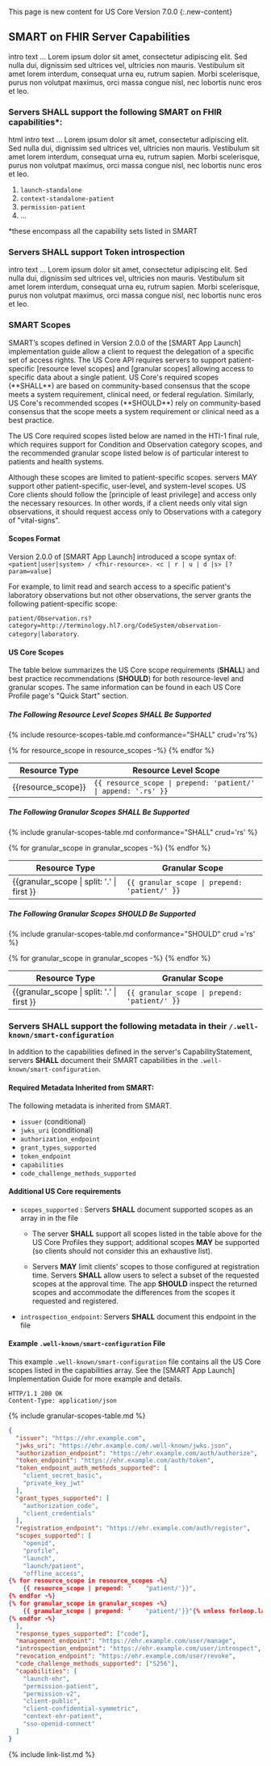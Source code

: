 
This page is new content for US Core Version 7.0.0
{:.new-content}

## SMART on FHIR Server Capabilities

intro text  ... Lorem ipsum dolor sit amet, consectetur adipiscing elit. Sed nulla dui, dignissim sed ultrices vel, ultricies non mauris. Vestibulum sit amet lorem interdum, consequat urna eu, rutrum sapien. Morbi scelerisque, purus non volutpat maximus, orci massa congue nisl, nec lobortis nunc eros et leo.
### Servers SHALL support the following SMART on FHIR capabilities*:
html
intro text  ... Lorem ipsum dolor sit amet, consectetur adipiscing elit. Sed nulla dui, dignissim sed ultrices vel, ultricies non mauris. Vestibulum sit amet lorem interdum, consequat urna eu, rutrum sapien. Morbi scelerisque, purus non volutpat maximus, orci massa congue nisl, nec lobortis nunc eros et leo.

1. `launch-standalone`
2. `context-standalone-patient`
3. `permission-patient`
4. ...
   
\*these encompass all the capability sets listed in SMART

### Servers SHALL support Token introspection

intro text  ... Lorem ipsum dolor sit amet, consectetur adipiscing elit. Sed nulla dui, dignissim sed ultrices vel, ultricies non mauris. Vestibulum sit amet lorem interdum, consequat urna eu, rutrum sapien. Morbi scelerisque, purus non volutpat maximus, orci massa congue nisl, nec lobortis nunc eros et leo.

### SMART Scopes

<div class="bg-success" markdown="1">
SMART’s scopes defined in Version 2.0.0 of the [SMART App Launch] implementation guide allow a client to request the delegation of a specific set of access rights. The US Core API requires servers to support patient-specific [resource level scopes] and [granular scopes] allowing access to specific data about a single patient. US Core's required scopes (**SHALL**) are based on community-based consensus that the scope meets a system requirement, clinical need, or federal regulation. Similarly, US Core's recommended scopes (**SHOULD**) rely on community-based consensus that the scope meets a system requirement or clinical need as a best practice.

The US Core required scopes listed below are named in the HTI-1 final rule, which requires support for Condition and Observation category scopes, and the recommended granular scope listed below is of particular interest to patients and health systems. 
 
Although these scopes are limited to patient-specific scopes. servers MAY support other patient-specific, user-level, and system-level scopes.  US Core clients should follow the [principle of least privilege] and access only the necessary resources. In other words, if a client needs only vital sign observations, it should request access only to Observations with a category of "vital-signs".
</div><!-- new-content -->

#### Scopes Format
Version 2.0.0 of [SMART App Launch] introduced a scope syntax of: `<patient|user|system> / <fhir-resource>. <c | r | u | d |s> [?param=value]`

For example, to limit read and search access to a specific patient's laboratory observations but not other observations, the server grants the following patient-specific scope:

`patient/Observation.rs?category=http://terminology.hl7.org/CodeSystem/observation-category|laboratory`.

#### US Core Scopes

The table below summarizes the US Core scope requirements (**SHALL**) and best practice recommendations (**SHOULD**) for both resource-level and granular scopes. The same information can be found in each US Core Profile page's "Quick Start" section.

##### The Following Resource Level Scopes **SHALL** Be Supported

{% include resource-scopes-table.md conformance="SHALL" crud='rs'%}

<table class="grid">
<thead>
<tr>
<th>Resource Type</th>
<th>Resource Level Scope</th>
</tr>
</thead>
<tbody>
{% for resource_scope in resource_scopes -%}
<tr>
<td>{{resource_scope}}</td>
<td><code>{{ resource_scope | prepend: 'patient/' | append: '.rs' }}</code></td>
</tr>
{% endfor %}
</tbody>
</table>

##### The Following Granular Scopes **SHALL** Be Supported

{% include granular-scopes-table.md conformance="SHALL" crud='rs' %}

<table class="grid">
<thead>
<tr>
<th>Resource Type</th>
<th>Granular Scope</th>
</tr>
</thead>
<tbody>
{% for granular_scope in granular_scopes -%}
<tr>
<td>{{granular_scope | split: '.' | first }}</td>
<td><code>{{ granular_scope | prepend: 'patient/' }}</code></td>
</tr>
{% endfor %}
</tbody>
</table>

##### The Following Granular Scopes **SHOULD** Be Supported

{% include granular-scopes-table.md conformance="SHOULD" crud ='rs' %}

<table class="grid">
<thead>
<tr>
<th>Resource Type</th>
<th>Granular Scope</th>
</tr>
</thead>
<tbody>
{% for granular_scope in granular_scopes -%}
<tr>
<td>{{granular_scope | split: '.' | first }}</td>
<td><code>{{ granular_scope | prepend: 'patient/' }}</code></td>
</tr>
{% endfor %}
</tbody>
</table>

### Servers SHALL support the following metadata in their `/.well-known/smart-configuration`

In addition to the capabilities defined in the server's CapabilityStatement,
servers **SHALL** document their SMART capabilities in the `.well-known/smart-configuration`.

#### Required Metadata Inherited from SMART:

The following metadata is inherited from SMART.

- `issuer` (conditional)
- `jwks_uri` (conditional)
- `authorization_endpoint`
- `grant_types_supported`
- `token_endpoint`
- `capabilities`
- `code_challenge_methods_supported`

#### Additional US Core requirements

- `scopes_supported` : Servers **SHALL** document supported scopes as an array in in the file
    - The server **SHALL** support all scopes listed in the table above for the US Core Profiles they support; additional scopes **MAY** be supported (so clients should not consider this an exhaustive list). 

    - Servers **MAY** limit clients' scopes to those configured at registration time. Servers **SHALL** allow users to select a subset of the requested scopes at the approval time. The app **SHOULD** inspect the returned scopes and accommodate the differences from the scopes it requested and registered.
- `introspection_endpoint`: Servers **SHALL** document this endpoint in the file

#### Example `.well-known/smart-configuration` File

This example `.well-known/smart-configuration` file contains all the US Core scopes listed in the capabilities array.  See the [SMART App Launch] Implementation Guide for more example and details.


~~~http
HTTP/1.1 200 OK
Content-Type: application/json
~~~

{% include granular-scopes-table.md %}

~~~json
{
  "issuer": "https://ehr.example.com",
  "jwks_uri": "https://ehr.example.com/.well-known/jwks.json",
  "authorization_endpoint": "https://ehr.example.com/auth/authorize",
  "token_endpoint": "https://ehr.example.com/auth/token",
  "token_endpoint_auth_methods_supported": [
    "client_secret_basic",
    "private_key_jwt"
  ],
  "grant_types_supported": [
    "authorization_code",
    "client_credentials"
  ],
  "registration_endpoint": "https://ehr.example.com/auth/register",
  "scopes_supported": [
    "openid",
    "profile",
    "launch",
    "launch/patient",
    "offline_access",
{% for resource_scope in resource_scopes -%}
    {{ resource_scope | prepend: '    "patient/'}}",
{% endfor -%}
{% for granular_scope in granular_scopes -%}
    {{ granular_scope | prepend: '    "patient/'}}"{% unless forloop.last %},{% endunless %}
{% endfor -%}
  ],
  "response_types_supported": ["code"],
  "management_endpoint": "https://ehr.example.com/user/manage",
  "introspection_endpoint": "https://ehr.example.com/user/introspect",
  "revocation_endpoint": "https://ehr.example.com/user/revoke",
  "code_challenge_methods_supported": ["S256"],
  "capabilities": [
    "launch-ehr",
    "permission-patient",
    "permission-v2",
    "client-public",
    "client-confidential-symmetric",
    "context-ehr-patient",
    "sso-openid-connect"
  ]
}
~~~
 

{% include link-list.md %}




